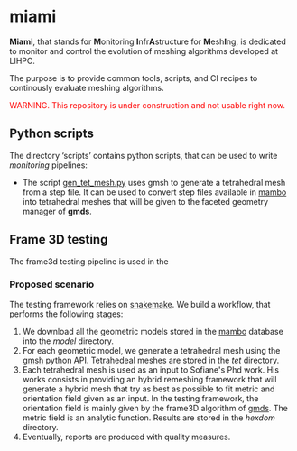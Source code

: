 # miami
**Miami**, that stands for **M**onitoring **I**nfr**A**structure for **M**esh**I**ng, is dedicated to monitor and control the evolution of meshing algorithms developed at LIHPC.

The purpose is to provide common tools, scripts, and CI recipes to continously evaluate meshing algorithms.

<span style="color: red;">WARNING. This repository is under construction and not usable right now.</span>
## Python scripts

The directory ‘scripts’ contains python scripts, that can be used to 
write *monitoring* pipelines:
- The script [gen_tet_mesh.py](/scripts/gmsh_api.py) uses gmsh to generate a tetrahedral mesh from a step file. It can be used to convert step files available in [mambo](https://gitlab.com/franck.ledoux/mambo) into tetrahedral meshes that will be given to the faceted geometry manager of **gmds**.
## Frame 3D testing

The frame3d testing pipeline is used in the 

### Proposed scenario
The testing framework relies on [snakemake](https://snakemake.github.io/). We build a workflow, that performs the following stages:
1. We download all the geometric models stored in the [mambo](https://gitlab.com/franck.ledoux/mambo) database into the *model* directory.
2. For each geometric model, we generate a tetrahedral mesh using the [gmsh](https://gmsh.info/) python API. Tetrahedeal meshes are stored in the *tet* directory.
3. Each tetrahedral mesh is used as an input to Sofiane's Phd work. His works consists in providing an hybrid remeshing framework that will generate a hybrid mesh that try as best as possible to fit metric and orientation field given as an input. In the testing framework, the orientation field is mainly given by the frame3D algorithm of [gmds](https://github.com/LIHPC-Computational-Geometry/gmds). The metric field is an analytic function. Results are stored in the *hexdom* directory.
4. Eventually, reports are produced with quality measures.
